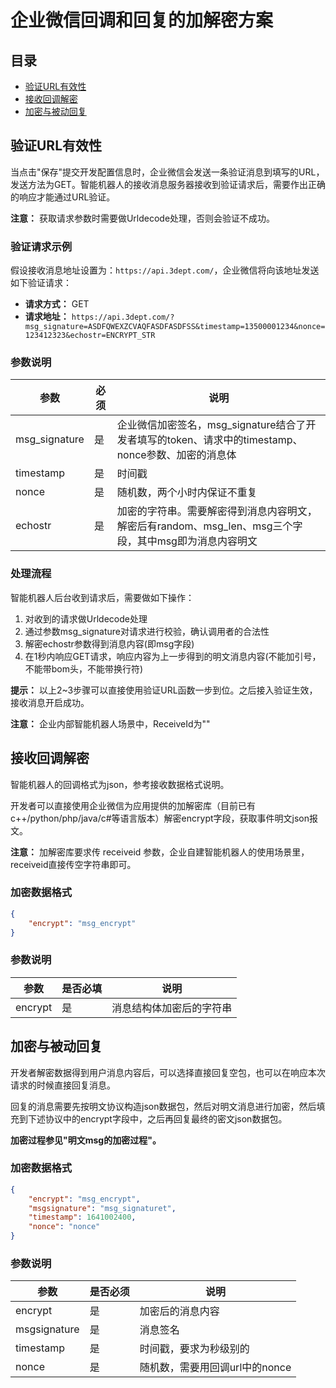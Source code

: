 # 企业微信回调和回复的加解密方案

## 目录
- [验证URL有效性](#验证url有效性)
- [接收回调解密](#接收回调解密)
- [加密与被动回复](#加密与被动回复)

## 验证URL有效性

当点击"保存"提交开发配置信息时，企业微信会发送一条验证消息到填写的URL，发送方法为GET。智能机器人的接收消息服务器接收到验证请求后，需要作出正确的响应才能通过URL验证。

**注意：** 获取请求参数时需要做Urldecode处理，否则会验证不成功。

### 验证请求示例

假设接收消息地址设置为：`https://api.3dept.com/`，企业微信将向该地址发送如下验证请求：

- **请求方式：** GET
- **请求地址：** `https://api.3dept.com/?msg_signature=ASDFQWEXZCVAQFASDFASDFSS&timestamp=13500001234&nonce=123412323&echostr=ENCRYPT_STR`

### 参数说明

| 参数 | 必须 | 说明 |
|------|------|------|
| msg_signature | 是 | 企业微信加密签名，msg_signature结合了开发者填写的token、请求中的timestamp、nonce参数、加密的消息体 |
| timestamp | 是 | 时间戳 |
| nonce | 是 | 随机数，两个小时内保证不重复 |
| echostr | 是 | 加密的字符串。需要解密得到消息内容明文，解密后有random、msg_len、msg三个字段，其中msg即为消息内容明文 |

### 处理流程

智能机器人后台收到请求后，需要做如下操作：

1. 对收到的请求做Urldecode处理
2. 通过参数msg_signature对请求进行校验，确认调用者的合法性
3. 解密echostr参数得到消息内容(即msg字段)
4. 在1秒内响应GET请求，响应内容为上一步得到的明文消息内容(不能加引号，不能带bom头，不能带换行符)

**提示：** 以上2~3步骤可以直接使用验证URL函数一步到位。之后接入验证生效，接收消息开启成功。

**注意：** 企业内部智能机器人场景中，ReceiveId为""

## 接收回调解密

智能机器人的回调格式为json，参考接收数据格式说明。

开发者可以直接使用企业微信为应用提供的加解密库（目前已有c++/python/php/java/c#等语言版本）解密encrypt字段，获取事件明文json报文。

**注意：** 加解密库要求传 receiveid 参数，企业自建智能机器人的使用场景里，receiveid直接传空字符串即可。

### 加密数据格式

```json
{
    "encrypt": "msg_encrypt"
}
```

### 参数说明

| 参数 | 是否必填 | 说明 |
|------|----------|------|
| encrypt | 是 | 消息结构体加密后的字符串 |

## 加密与被动回复

开发者解密数据得到用户消息内容后，可以选择直接回复空包，也可以在响应本次请求的时候直接回复消息。

回复的消息需要先按明文协议构造json数据包，然后对明文消息进行加密，然后填充到下述协议中的encrypt字段中，之后再回复最终的密文json数据包。

**加密过程参见"明文msg的加密过程"。**

### 加密数据格式

```json
{
    "encrypt": "msg_encrypt",
    "msgsignature": "msg_signaturet",
    "timestamp": 1641002400,
    "nonce": "nonce"
}
```

### 参数说明

| 参数 | 是否必须 | 说明 |
|------|----------|------|
| encrypt | 是 | 加密后的消息内容 |
| msgsignature | 是 | 消息签名 |
| timestamp | 是 | 时间戳，要求为秒级别的 |
| nonce | 是 | 随机数，需要用回调url中的nonce |